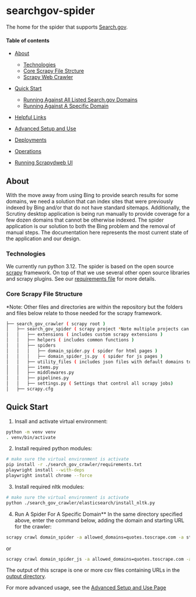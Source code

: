 # searchgov-spider
The home for the spider that supports [Search.gov](https://www.search.gov).

#### Table of contents
* [About](#about)
  * [Technologies](#technologies)
  * [Core Scrapy File Strcture](#core-scrapy-file-structure)
  * [Scrapy Web Crawler](#scrapy-web-crawler)

* [Quick Start](#quick-start)
  * [Running Against All Listed Search.gov Domains](#running-against-all-listed-searchgov-domains)
  * [Running Against A Specific Domain](#running-against-a-specific-domain)
* [Helpful Links](#helpful-links)
* [Advanced Setup and Use](docs/advanced_setup_and_use.md)
* [Deployments](docs/deployments.md)
* [Operations](docs/operations.md)
* [Running Scrapydweb UI](docs/running_scrapydwebui.md)

## About
With the move away from using Bing to provide search results for some domains, we need a solution that can index sites that were previously indexed by Bing and/or that do not have standard sitemaps.  Additionally, the Scrutiny desktop application is being run manually to provide coverage for a few dozen domains that cannot be otherwise indexed.  The spider application is our solution to both the Bing problem and the removal of manual steps.  The documentation here represents the most current state of the application and our design.

### Technologies
We currently run python 3.12.  The spider is based on the open source [scrapy](https://scrapy.org/) framework.  On top of that we use several other open source libraries and scrapy plugins.  See our [requirements file](search_gov_crawler/requirements.txt) for more details.

### Core Scrapy File Structure
*Note: Other files and directories are within the repository but the folders and files below relate to those needed for the scrapy framework.

```bash
├── search_gov_crawler ( scrapy root )
│   ├── search_gov_spider ( scrapy project *Note multiple projects can exist within a project root )
│   │   ├── extensions ( includes custom scrapy extensions )
│   │   ├── helpers ( includes common functions )
│   │   ├── spiders
│   │   │   ├── domain_spider.py ( spider for html pages )
│   │   │   ├── domain_spider_js.py  ( spider for js pages )
│   │   ├── utility_files ( includes json files with default domains to scrape )
│   │   ├── items.py
│   │   ├── middlewares.py
│   │   ├── pipelines.py
│   │   ├── settings.py ( Settings that control all scrapy jobs)
│   ├── scrapy.cfg
```

## Quick Start

1. Insall and activate virtual environment:
```bash
python -m venv venv
. venv/bin/activate
```

2. Install required python modules:
```bash
# make sure the virtual environment is activate
pip install -r ./search_gov_crawler/requirements.txt
playwright install --with-deps
playwright install chrome --force
```

3. Install required nltk modules:
```bash
# make sure the virtual environment is activate
python ./search_gov_crawler/elasticsearch/install_nltk.py
```

4. Run A Spider For A Specific Domain**
In the same directory specified above, enter the command below, adding the domain and starting URL for the crawler:
```bash
scrapy crawl domain_spider -a allowed_domains=quotes.toscrape.com -a start_urls=https://quotes.toscrape.com -a output_target=csv
```
or
```bash
scrapy crawl domain_spider_js -a allowed_domains=quotes.toscrape.com -a start_urls=https://quotes.toscrape.com/js -a output_target=csv
```

The output of this scrape is one or more csv files containing URLs in the [output directory](search_gov_crawler/output).

For more advanced usage, see the [Advanced Setup and Use Page](docs/advanced_setup_and_use.md)
